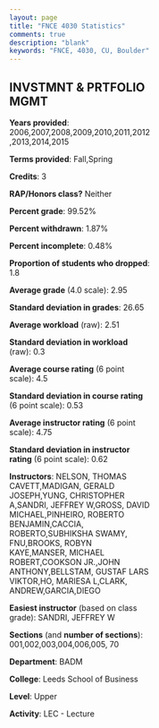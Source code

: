 ```yaml
---
layout: page
title: "FNCE 4030 Statistics"
comments: true
description: "blank"
keywords: "FNCE, 4030, CU, Boulder"
--- 
```

<head>
<script src="https://ajax.googleapis.com/ajax/libs/jquery/2.1.3/jquery.min.js"></script>
<script src="https://dl.dropboxusercontent.com/s/pc42nxpaw1ea4o9/highcharts.js?dl=0"></script>
<!-- <script src="../assets/js/highcharts.js"></script> -->
<style type="text/css">@font-face {
	font-family: "Bebas Neue";
	src: url(https://www.filehosting.org/file/details/544349/BebasNeue%20Regular.otf) format("opentype");
	}
	h1.Bebas { 
		font-family: "Bebas Neue", Verdana, Tahoma;
	}
</style>
</head>
<body>
	<div id="container" style="float: right; width: 45%; height: 88%; margin-left: 2.5%; margin-right: 2.5%;"></div>
	<script language="JavaScript">
		$(document).ready(function() {
		var chart = {type: 'column'};
		var title = {text: 'Grade Distribution'};
		var xAxis = {categories: ['A','B','C','D','F'],crosshair: true};
		var yAxis = {min: 0,title: {text: 'Percentage'}};
		var tooltip = {headerFormat: '<center><b><span style="font-size:20px">{point.key}</span></b></center>',
		               pointFormat: '<td style="padding:0"><b>{point.y:.1f}%</b></td>',
		               footerFormat: '</table>',shared: true,useHTML: true};
		var plotOptions = {column: {pointPadding: 0.0,borderWidth: 0}};  
		var credits = {enabled: false};var series= [{name: 'Percent',data: [28.21,46.67,19.53,3.38,2.21,]}];
		var json = {};
		json.chart = chart;
		json.title = title;
		json.tooltip = tooltip;
		json.xAxis = xAxis;
		json.yAxis = yAxis;  
		json.series = series;
		json.plotOptions = plotOptions;  
		json.credits = credits;
		$('#container').highcharts(json);
	});
	</script>
</body>
			   
## INVSTMNT & PRTFOLIO MGMT

**Years provided**: 2006,2007,2008,2009,2010,2011,2012,2013,2014,2015

**Terms provided**: Fall,Spring

**Credits**: 3

**RAP/Honors class?** Neither

**Percent grade**: 99.52%

**Percent withdrawn**: 1.87%

**Percent incomplete**: 0.48%

**Proportion of students who dropped**: 1.8

**Average grade** (4.0 scale): 2.95

**Standard deviation in grades**: 26.65

**Average workload** (raw): 2.51

**Standard deviation in workload** (raw): 0.3

**Average course rating** (6 point scale): 4.5

**Standard deviation in course rating** (6 point scale): 0.53

**Average instructor rating** (6 point scale): 4.75

**Standard deviation in instructor rating** (6 point scale): 0.62

**Instructors**: NELSON, THOMAS CAVETT,MADIGAN, GERALD JOSEPH,YUNG, CHRISTOPHER A,SANDRI, JEFFREY W,GROSS, DAVID MICHAEL,PINHEIRO, ROBERTO BENJAMIN,CACCIA, ROBERTO,SUBHIKSHA SWAMY, FNU,BROOKS, ROBYN KAYE,MANSER, MICHAEL ROBERT,COOKSON JR.,JOHN ANTHONY,BELLSTAM, GUSTAF LARS VIKTOR,HO, MARIESA L,CLARK, ANDREW,GARCIA,DIEGO

**Easiest instructor** (based on class grade): SANDRI, JEFFREY W

**Sections** (and **number of sections**): 001,002,003,004,006,005, 70

**Department**: BADM

**College**: Leeds School of Business

**Level**: Upper

**Activity**: LEC - Lecture